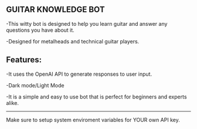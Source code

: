 GUITAR KNOWLEDGE BOT
------------------------------------------------------------------------------------------------
-This witty bot is designed to help you learn guitar and answer any questions you have about it.

-Designed for metalheads and technical guitar players.

Features:
------------------------------------------------------------------------------------------------
-It uses the OpenAI API to generate responses to user input.

-Dark mode/Light Mode

-It is a simple and easy to use bot that is perfect for beginners and experts alike.

------------------------------------------------------------------------------------------------
Make sure to setup system enviroment variables for YOUR own API key.
